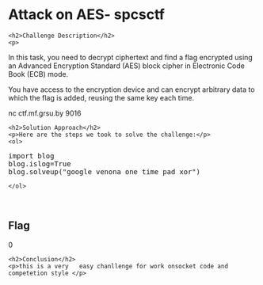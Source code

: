 <title>Attack on AES- spcsctf</title>
 
<!DOCTYPE html>
<html>

<body>
    <h1>Attack on AES- spcsctf</h1>

    <h2>Challenge Description</h2>
    <p> 
In this task, you need to decrypt ciphertext and find a flag encrypted using an Advanced Encryption Standard (AES) block cipher in Electronic Code Book (ECB) mode.

You have access to the encryption device and can encrypt arbitrary data to which the flag is added, reusing the same key each time.

nc ctf.mf.grsu.by 9016

</p>
 
    <h2>Solution Approach</h2>
    <p>Here are the steps we took to solve the challenge:</p>
    <ol>
<pre>
import blog
blog.islog=True
blog.solveup("google venona one time pad xor")
</pre>
    
    </ol>
<br>
    <h2>Flag</h2>
    <p class="flag">0
</p>

    <h2>Conclusion</h2>
    <p>this is a very   easy chanllenge for work onsocket code and competetion style </p>
</body>
</html>


